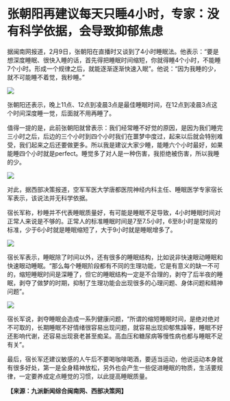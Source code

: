 # 张朝阳再建议每天只睡4小时，专家：没有科学依据，会导致抑郁焦虑

据闽南网报道，2月9日，张朝阳在直播时又谈到了4小时睡眠法。他表示：“要是想深度睡眠、很快入睡的话，首先得把睡眠时间缩短，你就得睡4个小时，不能睡7个小时。形成一个规律之后，就能逐渐逐渐快速入眠”。他说：“因为我睡的少，就不可能睡不着觉，我秒睡。”

![](https://inews.gtimg.com/newsapp_bt/0/15656033047/1000)

张朝阳还表示，晚上11点、12点到凌晨3点是最佳睡眠时间，在12点到凌晨3点这个时间深度睡一觉，后面就不用再睡了。

值得一提的是，此前张朝阳就曾表示：我们经常睡不好觉的原因，是因为我们睡完三小时之后，后边的三个小时到四个小时我们在噩梦中度过，起来以后就会特别难受，我们起来之后还要做更多。所以我是建议大家少睡，能睡六个小时最好，如果能睡四个小时就是perfect。睡觉多了对人是一种伤害，我拒绝被伤害，所以我睡的少。

![](https://inews.gtimg.com/newsapp_bt/0/15656033050/1000)

对此，据西部决策报道，空军军医大学唐都医院神经内科主任、睡眠医学专家宿长军表示，该说法并无科学依据。

宿长军称，秒睡并不代表睡眠质量好，有可能是睡眠不足导致，4小时睡眠时间对正常人来说是不够的。正常人的标准睡眠时间是7至7.5小时，6至8小时是常规的标准，少于6小时就是睡眠缩短了，大于9小时就是睡眠增多了。

![](https://inews.gtimg.com/newsapp_bt/0/15656033054/1000)

宿长军表示，睡眠除了时间以外，还有很多的睡眠结构，比如说非快速眼动睡眠和快速眼动睡眠。“那么每个睡眠阶段都有不同的生理功能，它是有意义的缺一不可的，缩短睡眠时间是深睡了，但它的睡眠结构一定是不合理的，剥夺了后半夜的睡眠，剥夺了做梦的时期，抑制了生理功能会出现很多的心理问题、身体问题和精神问题”。

![](https://inews.gtimg.com/newsapp_bt/0/15656033056/1000)

宿长军说，剥夺睡眠会造成一系列健康问题，“所谓的缩短睡眠时间，是绝对绝对不可取的，长期睡眠不好情绪很容易出现问题，就容易出现抑郁焦躁等，睡眠不好还影响代谢，还容易出现衰老甚至痴呆。高血压和糖尿病等慢性病也都与睡眠不足有关”。

最后，宿长军还建议敏感的人午后不要喝咖啡喝酒，要适当运动，他说运动本身就有很多好处，第一是全身精神放松，另外也会产生一些促进睡眠的物质，生活要规律，一定要养成定点睡觉的习惯，以此提高睡眠质量。

**【来源：九派新闻综合闽南网、西部决策网】**

